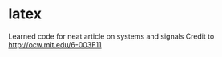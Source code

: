 # latex
Learned code for neat article on systems and signals
Credit to http://ocw.mit.edu/6-003F11 
